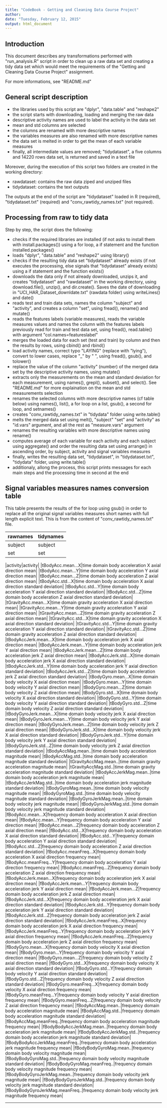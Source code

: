 ```yaml
---
title: "CodeBook - Getting and Cleaning Data Course Project"
author:
date: "Tuesday, February 12, 2015"
output: html_document
---
```


## Introduction

This document describes any transformations performed with "run_analysis.R" script in order to clean up a raw data set and creating a tidy data set which would meet the requirements of the "Getting and Cleaning Data Course Project" assignment.

For more informations, see "README.md"

## General script description

* the libraries used by this script are "dplyr", "data.table" and "reshape2"
* the script starts with downloading, loading and merging the raw data
* descriptive activity names are used to label the activity in the data set
* mean and std columns are selected
* the columns are renamed with more descriptive names
* the variables measures are also renamed with more descriptive names
* the data set is melted in order to get the mean of each variable measures
* finally, all intermediate values are removed; "tidydataset", a five columns and 14220 rows data set, is returned and saved in a text file

Moreover, during the execution of this script two folders are created in the working directory:

* rawdataset: contains the raw data ziped and unziped files
* tidydataset: contains the text outputs 

The outputs at the end of the script are "tidydataset" loaded in R (required), "tidydataset.txt" (required) and "conv_rawtidy_names.txt" (not required).

## Processing from raw to tidy data

Step by step, the script does the following:

* checks if the required libraries are installed (if not asks to install them with install.packages()) using a for loop, a if statement and the function installed.packages()
* loads "dplyr", "data.table" and "reshape2" using library()
* checks if the resulting tidy data set "tidydataset" already exists (if not executes the processing, else signals that "tidydataset" already exists) using a if statement and the function exists()
* downloads the data only if not already downloaded, unzips it, and creates "tidydataset" and "rawdataset" in the working directory, using download.file(), unzip(), and dir.create(). Saves the date of downloading in "UCI_HAR_Dataset_downldate.txt" (rawdata folder) using writeLines() and date()
* reads test and train data sets, names the column "subject" and "activity", and creates a column "set", using fread(), rename() and mutate()
* reads the features labels (variable measures), reads the variable measures values and names the column with the features labels previously read for train and test data set, using fread(), read.table() with argument "col.names=featureslabel"
* merges the loaded data for each set (test and train) by column and then the results by rows, using cbind() and rbind()
* load activity names, correct typo "LAYING" (replace with "lying"), convert to lower cases, replace "_" by " ", using fread(), gsub(), and tolower()
* replace the value of the column "activity" (number) of the merged data set by the descriptive activity names, using mutate()
* extracts only the measurements on the mean and standard deviation for each measurement, using names(), grepl(), subset(), and select(). See "README.md" for more explaination on the mean and std measurements selection
* renames the selected columns with more descriptive names (cf table below) using names(), list(), a for loop on a list, gsub(), a second for loop, and setnames()
* creates "conv_rawtidy_names.txt" in "tidydata" folder using write.table()
* melts the merged data set using melt(), "subject" "set" and "activity" as "id.vars" argument, and all the rest as "measure.vars" argument
* renames the resulting variables with more descriptive names using rename()
* computes average of each variable for each activity and each subject using aggregate() and order the resulting data set using arrange() in ascending order, by subject, activity and signal variables measures
* finally, writes the resulting data set, "tidydataset", in "tidydataset.txt", "tidydata" folder, using write.table()
* additionaly, allong the process, this script prints messages for each main steps and the processing time in second at the end

## Signal variables measures names conversion table

This table presents the results of the for loop using gsub() in order to replace all the original signal variables measures short names with full length explicit text. This is from the content of "conv_rawtidy_names.txt" file.

 rawnames   |tidynames     
------------|---------------
|subject    |subject       |
|set        |set           |

|activity|activity|
|tBodyAcc.mean...X|time domain body acceleration X axial direction mean|
|tBodyAcc.mean...Y|time domain body acceleration Y axial direction mean|
|tBodyAcc.mean...Z|time domain body acceleration Z axial direction mean|
|tBodyAcc.std...X|time domain body acceleration X axial direction standard deviation|
|tBodyAcc.std...Y|time domain body acceleration Y axial direction standard deviation|
|tBodyAcc.std...Z|time domain body acceleration Z axial direction standard deviation|
|tGravityAcc.mean...X|time domain gravity acceleration X axial direction mean|
|tGravityAcc.mean...Y|time domain gravity acceleration Y axial direction mean|
|tGravityAcc.mean...Z|time domain gravity acceleration Z axial direction mean|
|tGravityAcc.std...X|time domain gravity acceleration X axial direction standard deviation|
|tGravityAcc.std...Y|time domain gravity acceleration Y axial direction standard deviation|
|tGravityAcc.std...Z|time domain gravity acceleration Z axial direction standard deviation|
|tBodyAccJerk.mean...X|time domain body acceleration jerk X axial direction mean|
|tBodyAccJerk.mean...Y|time domain body acceleration jerk Y axial direction mean|
|tBodyAccJerk.mean...Z|time domain body acceleration jerk Z axial direction mean|
|tBodyAccJerk.std...X|time domain body acceleration jerk X axial direction standard deviation|
|tBodyAccJerk.std...Y|time domain body acceleration jerk Y axial direction standard deviation|
|tBodyAccJerk.std...Z|time domain body acceleration jerk Z axial direction standard deviation|
|tBodyGyro.mean...X|time domain body velocity X axial direction mean|
|tBodyGyro.mean...Y|time domain body velocity Y axial direction mean|
|tBodyGyro.mean...Z|time domain body velocity Z axial direction mean|
|tBodyGyro.std...X|time domain body velocity X axial direction standard deviation|
|tBodyGyro.std...Y|time domain body velocity Y axial direction standard deviation|
|tBodyGyro.std...Z|time domain body velocity Z axial direction standard deviation|
|tBodyGyroJerk.mean...X|time domain body velocity jerk X axial direction mean|
|tBodyGyroJerk.mean...Y|time domain body velocity jerk Y axial direction mean|
|tBodyGyroJerk.mean...Z|time domain body velocity jerk Z axial direction mean|
|tBodyGyroJerk.std...X|time domain body velocity jerk X axial direction standard deviation|
|tBodyGyroJerk.std...Y|time domain body velocity jerk Y axial direction standard deviation|
|tBodyGyroJerk.std...Z|time domain body velocity jerk Z axial direction standard deviation|
|tBodyAccMag.mean..|time domain body acceleration magnitude mean|
|tBodyAccMag.std..|time domain body acceleration magnitude standard deviation|
|tGravityAccMag.mean..|time domain gravity acceleration magnitude mean|
|tGravityAccMag.std..|time domain gravity acceleration magnitude standard deviation|
|tBodyAccJerkMag.mean..|time domain body acceleration jerk magnitude mean|
|tBodyAccJerkMag.std..|time domain body acceleration jerk magnitude standard deviation|
|tBodyGyroMag.mean..|time domain body velocity magnitude mean|
|tBodyGyroMag.std..|time domain body velocity magnitude standard deviation|
|tBodyGyroJerkMag.mean..|time domain body velocity jerk magnitude mean|
|tBodyGyroJerkMag.std..|time domain body velocity jerk magnitude standard deviation|
|fBodyAcc.mean...X|frequency domain body acceleration X axial direction mean|
|fBodyAcc.mean...Y|frequency domain body acceleration Y axial direction mean|
|fBodyAcc.mean...Z|frequency domain body acceleration Z axial direction mean|
|fBodyAcc.std...X|frequency domain body acceleration X axial direction standard deviation|
|fBodyAcc.std...Y|frequency domain body acceleration Y axial direction standard deviation|
|fBodyAcc.std...Z|frequency domain body acceleration Z axial direction standard deviation|
|fBodyAcc.meanFreq...X|frequency domain body acceleration X axial direction frequency mean|
|fBodyAcc.meanFreq...Y|frequency domain body acceleration Y axial direction frequency mean|
|fBodyAcc.meanFreq...Z|frequency domain body acceleration Z axial direction frequency mean|
|fBodyAccJerk.mean...X|frequency domain body acceleration jerk X axial direction mean|
|fBodyAccJerk.mean...Y|frequency domain body acceleration jerk Y axial direction mean|
|fBodyAccJerk.mean...Z|frequency domain body acceleration jerk Z axial direction mean|
|fBodyAccJerk.std...X|frequency domain body acceleration jerk X axial direction standard deviation|
|fBodyAccJerk.std...Y|frequency domain body acceleration jerk Y axial direction standard deviation|
|fBodyAccJerk.std...Z|frequency domain body acceleration jerk Z axial direction standard deviation|
|fBodyAccJerk.meanFreq...X|frequency domain body acceleration jerk X axial direction frequency mean|
|fBodyAccJerk.meanFreq...Y|frequency domain body acceleration jerk Y axial direction frequency mean|
|fBodyAccJerk.meanFreq...Z|frequency domain body acceleration jerk Z axial direction frequency mean|
|fBodyGyro.mean...X|frequency domain body velocity X axial direction mean|
|fBodyGyro.mean...Y|frequency domain body velocity Y axial direction mean|
|fBodyGyro.mean...Z|frequency domain body velocity Z axial direction mean|
|fBodyGyro.std...X|frequency domain body velocity X axial direction standard deviation|
|fBodyGyro.std...Y|frequency domain body velocity Y axial direction standard deviation|
|fBodyGyro.std...Z|frequency domain body velocity Z axial direction standard deviation|
|fBodyGyro.meanFreq...X|frequency domain body velocity X axial direction frequency mean|
|fBodyGyro.meanFreq...Y|frequency domain body velocity Y axial direction frequency mean|
|fBodyGyro.meanFreq...Z|frequency domain body velocity Z axial direction frequency mean|
|fBodyAccMag.mean..|frequency domain body acceleration magnitude mean|
|fBodyAccMag.std..|frequency domain body acceleration magnitude standard deviation|
|fBodyAccMag.meanFreq..|frequency domain body acceleration magnitude frequency mean|
|fBodyBodyAccJerkMag.mean..|frequency domain body acceleration jerk magnitude mean|
|fBodyBodyAccJerkMag.std..|frequency domain body acceleration jerk magnitude standard deviation|
|fBodyBodyAccJerkMag.meanFreq..|frequency domain body acceleration jerk magnitude frequency mean|
|fBodyBodyGyroMag.mean..|frequency domain body velocity magnitude mean|
|fBodyBodyGyroMag.std..|frequency domain body velocity magnitude standard deviation|
|fBodyBodyGyroMag.meanFreq..|frequency domain body velocity magnitude frequency mean|
|fBodyBodyGyroJerkMag.mean..|frequency domain body velocity jerk magnitude mean|
|fBodyBodyGyroJerkMag.std..|frequency domain body velocity jerk magnitude standard deviation|
|fBodyBodyGyroJerkMag.meanFreq..|frequency domain body velocity jerk magnitude frequency mean|

--------------------------------------------------------------
